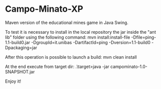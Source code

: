 Campo-Minato-XP
===============

Maven version of the educational mines game in Java Swing. 

To test it is necessary to install in the local repository the jar inside the "ant lib" folder using the following command:
mvn install:install-file -Dfile=ping-1.1-build0.jar -DgroupId=it.unibas -DartifactId=ping -Dversion=1.1-build0 -Dpackaging=jar

After this operation is possible to launch a build: mvn clean install

At the end execute from target dir: .\target>java -jar campominato-1.0-SNAPSHOT.jar

Enjoy it!
